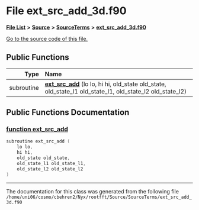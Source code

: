 
# File ext\_src\_add\_3d.f90


[**File List**](files.md) **>** [**Source**](dir_74389ed8173ad57b461b9d623a1f3867.md) **>** [**SourceTerms**](dir_7c1c0d2e2a0285e12a54f57a60f809aa.md) **>** [**ext\_src\_add\_3d.f90**](ext__src__add__3d_8f90.md)

[Go to the source code of this file.](ext__src__add__3d_8f90_source.md)


















## Public Functions

| Type | Name |
| ---: | :--- |
|  subroutine | [**ext\_src\_add**](ext__src__add__3d_8f90.md#function-ext-src-add) (lo lo, hi hi, old\_state old\_state, old\_state\_l1 old\_state\_l1, old\_state\_l2 old\_state\_l2) <br> |








## Public Functions Documentation


### <a href="#function-ext-src-add" id="function-ext-src-add">function ext\_src\_add </a>


```cpp
subroutine ext_src_add (
    lo lo,
    hi hi,
    old_state old_state,
    old_state_l1 old_state_l1,
    old_state_l2 old_state_l2
) 
```



------------------------------
The documentation for this class was generated from the following file `/home/uni06/cosmo/cbehren2/Nyx/rootfft/Source/SourceTerms/ext_src_add_3d.f90`